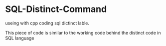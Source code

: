 # SQL-Distinct-Command
useing with cpp coding sql dictinct lable.

This piece of code is similar to the working code behind the distinct code in SQL language

